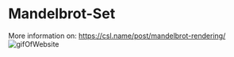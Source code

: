 # Mandelbrot-Set
More information on: https://csl.name/post/mandelbrot-rendering/
![gifOfWebsite](gif/MandelbrotSetWebsite.gif?raw=true)
